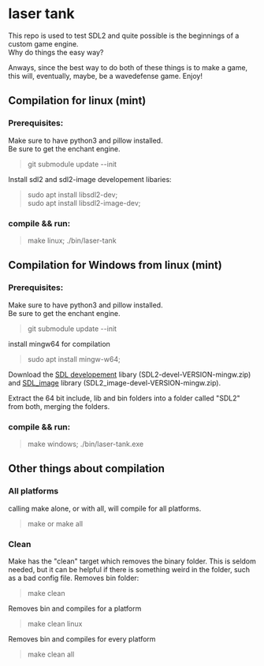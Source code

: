 # laser tank
This repo is used to test SDL2 and quite possible is the beginnings of a custom game engine.  
Why do things the easy way?  
  
Anways, since the best way to do both of these things is to make a game, this will, eventually, maybe, be a wavedefense game. Enjoy!  

## Compilation for linux (mint)
### Prerequisites:
Make sure to have python3 and pillow installed.  
Be sure to get the enchant engine.
> git submodule update --init

Install sdl2 and sdl2-image developement libaries:
> sudo apt install libsdl2-dev;  
> sudo apt install libsdl2-image-dev;  
### compile && run:  
> make linux; ./bin/laser-tank  

## Compilation for Windows from linux (mint)
### Prerequisites:
Make sure to have python3 and pillow installed.  
Be sure to get the enchant engine.
> git submodule update --init

install mingw64 for compilation
> sudo apt install mingw-w64;

Download the [SDL developement](https://github.com/libsdl-org/SDL/releases) libary (SDL2-devel-VERSION-mingw.zip) and [SDL_image](https://github.com/libsdl-org/SDL_image/releases) library (SDL2_image-devel-VERSION-mingw.zip).

Extract the 64 bit include, lib and bin folders into a folder called "SDL2" from both, merging the folders.

### compile && run:  
> make windows; ./bin/laser-tank.exe

## Other things about compilation
### All platforms
calling make alone, or with all, will compile for all platforms.
> make
or
> make all
### Clean
Make has the "clean" target which removes the binary folder. This is seldom needed, but it can be helpful if there is something weird in the folder, such as a bad config file.
Removes bin folder:
> make clean

Removes bin and compiles for a platform
> make clean linux

Removes bin and compiles for every platform
> make clean all  